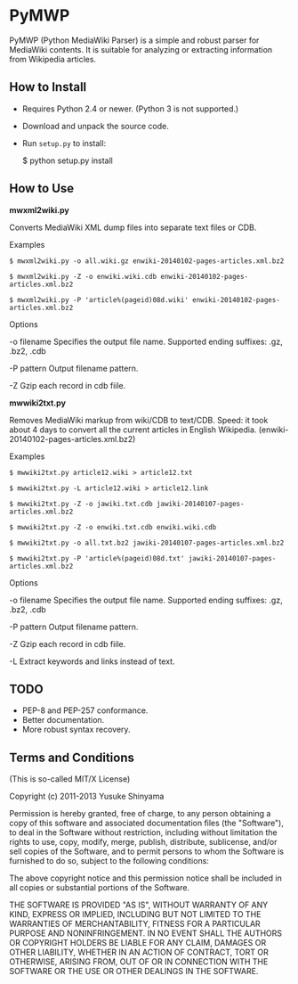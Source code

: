 PyMWP
=====

PyMWP (Python MediaWiki Parser) is a simple and robust parser 
for MediaWiki contents. It is suitable for analyzing or extracting
information from Wikipedia articles.

How to Install
--------------

  * Requires Python 2.4 or newer. (Python 3 is not supported.)
  * Download and unpack the source code.
  * Run `setup.py` to install:

    $ python setup.py install

How to Use
----------

**mwxml2wiki.py**

Converts MediaWiki XML dump files into separate text files or CDB.

Examples

    $ mwxml2wiki.py -o all.wiki.gz enwiki-20140102-pages-articles.xml.bz2

    $ mwxml2wiki.py -Z -o enwiki.wiki.cdb enwiki-20140102-pages-articles.xml.bz2

    $ mwxml2wiki.py -P 'article%(pageid)08d.wiki' enwiki-20140102-pages-articles.xml.bz2

Options

  -o filename
    Specifies the output file name.
    Supported ending suffixes: .gz, .bz2, .cdb

  -P pattern
    Output filename pattern.

  -Z
    Gzip each record in cdb fiile.

**mwwiki2txt.py**

Removes MediaWiki markup from wiki/CDB to text/CDB.
Speed: it took about 4 days to convert all the current articles in English Wikipedia.
(enwiki-20140102-pages-articles.xml.bz2)

Examples

    $ mwwiki2txt.py article12.wiki > article12.txt

    $ mwwiki2txt.py -L article12.wiki > article12.link

    $ mwwiki2txt.py -Z -o jawiki.txt.cdb jawiki-20140107-pages-articles.xml.bz2

    $ mwwiki2txt.py -Z -o enwiki.txt.cdb enwiki.wiki.cdb

    $ mwwiki2txt.py -o all.txt.bz2 jawiki-20140107-pages-articles.xml.bz2

    $ mwwiki2txt.py -P 'article%(pageid)08d.txt' jawiki-20140107-pages-articles.xml.bz2

Options

  -o filename
    Specifies the output file name.
    Supported ending suffixes: .gz, .bz2, .cdb

  -P pattern
    Output filename pattern.

  -Z
    Gzip each record in cdb fiile.

  -L
    Extract keywords and links instead of text.


TODO
----

 * PEP-8 and PEP-257 conformance.
 * Better documentation.
 * More robust syntax recovery.

Terms and Conditions
--------------------

(This is so-called MIT/X License)

Copyright (c) 2011-2013 Yusuke Shinyama <yusuke at cs dot nyu dot edu>

Permission is hereby granted, free of charge, to any person obtaining a
copy of this software and associated documentation files (the
"Software"), to deal in the Software without restriction, including
without limitation the rights to use, copy, modify, merge, publish,
distribute, sublicense, and/or sell copies of the Software, and to
permit persons to whom the Software is furnished to do so, subject to
the following conditions:

The above copyright notice and this permission notice shall be included
in all copies or substantial portions of the Software.

THE SOFTWARE IS PROVIDED "AS IS", WITHOUT WARRANTY OF ANY KIND, EXPRESS
OR IMPLIED, INCLUDING BUT NOT LIMITED TO THE WARRANTIES OF
MERCHANTABILITY, FITNESS FOR A PARTICULAR PURPOSE AND NONINFRINGEMENT.
IN NO EVENT SHALL THE AUTHORS OR COPYRIGHT HOLDERS BE LIABLE FOR ANY
CLAIM, DAMAGES OR OTHER LIABILITY, WHETHER IN AN ACTION OF CONTRACT,
TORT OR OTHERWISE, ARISING FROM, OUT OF OR IN CONNECTION WITH THE
SOFTWARE OR THE USE OR OTHER DEALINGS IN THE SOFTWARE.
